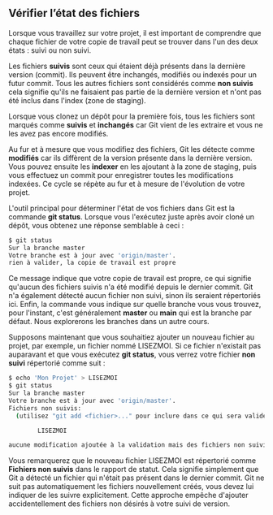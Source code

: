 ## Vérifier l’état des fichiers

Lorsque vous travaillez sur votre projet, il est important de comprendre que chaque fichier de votre copie de travail
peut se trouver dans l'un des deux états : suivi ou non suivi.

Les fichiers **suivis** sont ceux qui étaient déjà présents dans la dernière version (commit). Ils peuvent être
inchangés, modifiés ou indexés pour un futur commit. Tous les autres fichiers sont considérés comme **non suivis** cela
signifie qu'ils ne faisaient pas partie de la dernière version et n'ont pas été inclus dans l'index (zone de staging).

Lorsque vous clonez un dépôt pour la première fois, tous les fichiers sont marqués comme **suivis** et **inchangés** car
Git vient de les extraire et vous ne les avez pas encore modifiés.

Au fur et à mesure que vous modifiez des fichiers, Git les détecte comme **modifiés** car ils diffèrent de la version
présente dans la dernière version. Vous pouvez ensuite les **indexer** en les ajoutant à la zone de staging, puis vous
effectuez un commit pour enregistrer toutes les modifications indexées. Ce cycle se répète au fur et à mesure de
l'évolution de votre projet.

L'outil principal pour déterminer l'état de vos fichiers dans Git est la commande **git status**. Lorsque vous
l'exécutez juste après avoir cloné un dépôt, vous obtenez une réponse semblable à ceci :

```bash
$ git status
Sur la branche master
Votre branche est à jour avec 'origin/master'.
rien à valider, la copie de travail est propre
```

Ce message indique que votre copie de travail est propre, ce qui signifie qu'aucun des fichiers suivis n'a été modifié
depuis le dernier commit. Git n'a également détecté aucun fichier non suivi, sinon ils seraient répertoriés ici. Enfin,
la commande vous indique sur quelle branche vous vous trouvez, pour l'instant, c'est généralement **master** ou **main**
qui est la branche par défaut. Nous explorerons les branches dans un autre cours.

Supposons maintenant que vous souhaitiez ajouter un nouveau fichier au projet, par exemple, un fichier nommé LISEZMOI.
Si ce fichier n'existait pas auparavant et que vous exécutez **git status**, vous verrez votre fichier **non suivi**
répertorié comme suit :

```bash
$ echo 'Mon Projet' > LISEZMOI
$ git status
Sur la branche master
Votre branche est à jour avec 'origin/master'.
Fichiers non suivis:
  (utilisez "git add <fichier>..." pour inclure dans ce qui sera validé)

        LISEZMOI

aucune modification ajoutée à la validation mais des fichiers non suivis sont présents (utilisez "git add" pour les suivre)
```

Vous remarquerez que le nouveau fichier LISEZMOI est répertorié comme **Fichiers non suivis** dans le rapport de statut.
Cela signifie simplement que Git a détecté un fichier qui n'était pas présent dans le dernier commit. Git ne suit pas
automatiquement les fichiers nouvellement créés, vous devez lui indiquer de les suivre explicitement. Cette approche
empêche d'ajouter accidentellement des fichiers non désirés à votre suivi de version. 
